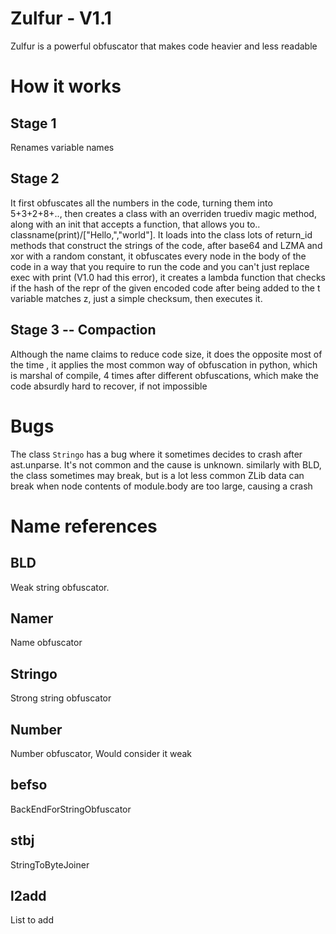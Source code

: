 # Zulfur - V1.1
Zulfur is a powerful obfuscator that makes code heavier and less readable
# How it works
## Stage 1
Renames variable names
## Stage 2
It first obfuscates all the numbers in the code, turning them into 5+3+2+8+.., then creates a class with an overriden truediv magic method, along with an init that accepts a function, that allows you to.. classname(print)/["Hello,","world"]. It loads into the class lots of return_id methods that construct the strings of the code, after base64 and LZMA and xor with a random constant, it obfuscates every node in the body of the code in a way that you require to run the code and you can't just replace exec with print (V1.0 had this error), it creates a lambda function that checks if the hash of the repr of the given encoded code after being added to the t variable matches z, just a simple checksum, then executes it.
## Stage 3 -- Compaction
Although the name claims to reduce code size, it does the opposite most of the time , it applies the most common way of obfuscation in python, which is marshal of compile, 4 times after different obfuscations, which make the code absurdly hard to recover, if not impossible
# Bugs
The class `Stringo` has a bug where it sometimes decides to crash after ast.unparse. It's not common and the cause is unknown.
similarly with BLD, the class sometimes may break, but is a lot less common
ZLib data can break when node contents of module.body are too large, causing a crash
# Name references
## BLD
Weak string obfuscator.
## Namer
Name obfuscator
## Stringo
Strong string obfuscator
## Number
Number obfuscator, Would consider it weak
## befso
BackEndForStringObfuscator
## stbj
StringToByteJoiner
## l2add
List to add
